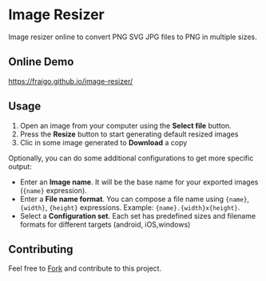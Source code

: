 # Image Resizer



Image resizer online to convert PNG SVG JPG files to PNG in multiple sizes.


## Online Demo

https://fraigo.github.io/image-resizer/

## Usage


1. Open an image from your computer using the **Select file** button.
2. Press the **Resize** button to start generating default resized images
3. Clic in some image generated to **Download** a copy


Optionally, you can do some additional configurations to get more specific output:


* Enter an <b>Image name</b>. It will be the base name for your exported images (`{name}` expression).
* Enter a <b>File name format</b>. You can compose a file name using `{name}`, `{width}`, `{height}` expressions. Example: `{name}.{width}x{height}`.
* Select a <b>Configuration set</b>. Each set has predefined sizes and filename formats for different targets (android, iOS,windows)


## Contributing

Feel free to [Fork](./fork) and contribute to this project.

